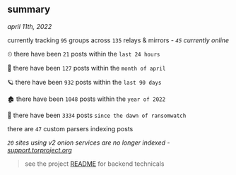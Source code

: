 
## summary
_april 11th, 2022_

currently tracking `95` groups across `135` relays & mirrors - _`45` currently online_

⏲ there have been `21` posts within the `last 24 hours`

🦈 there have been `127` posts within the `month of april`

🪐 there have been `932` posts within the `last 90 days`

🏚 there have been `1048` posts within the `year of 2022`

🦕 there have been `3334` posts `since the dawn of ransomwatch`

there are `47` custom parsers indexing posts

_`20` sites using v2 onion services are no longer indexed - [support.torproject.org](https://support.torproject.org/onionservices/v2-deprecation/)_

> see the project [README](https://github.com/thetanz/ransomwatch#ransomwatch--) for backend technicals

